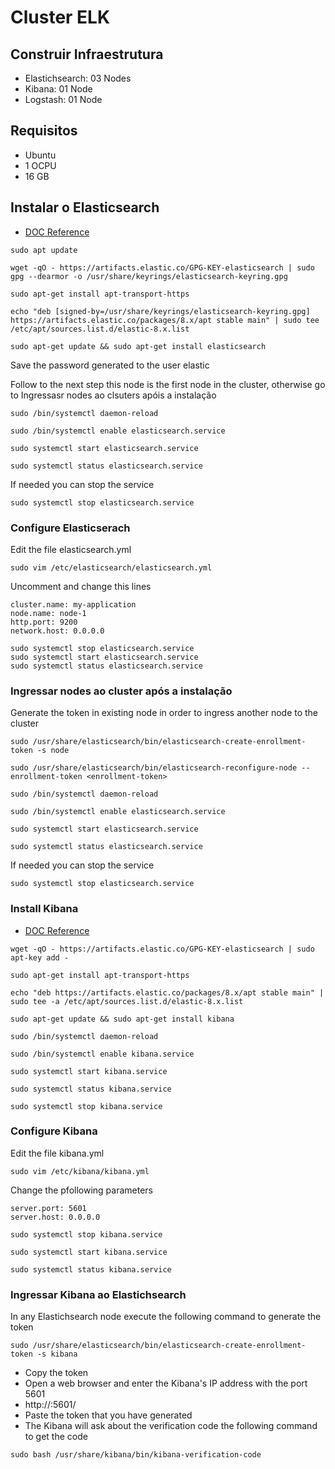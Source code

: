 # Cluster ELK

## Construir Infraestrutura
- Elastichsearch: 03 Nodes
- Kibana: 01 Node
- Logstash: 01 Node

## Requisitos
- Ubuntu
- 1 OCPU
- 16 GB

## Instalar o Elasticsearch
- [DOC Reference](https://www.elastic.co/guide/en/elasticsearch/reference/current/deb.html)

```
sudo apt update
```
```
wget -qO - https://artifacts.elastic.co/GPG-KEY-elasticsearch | sudo gpg --dearmor -o /usr/share/keyrings/elasticsearch-keyring.gpg
```
```
sudo apt-get install apt-transport-https
```
```
echo "deb [signed-by=/usr/share/keyrings/elasticsearch-keyring.gpg] https://artifacts.elastic.co/packages/8.x/apt stable main" | sudo tee /etc/apt/sources.list.d/elastic-8.x.list
```
```
sudo apt-get update && sudo apt-get install elasticsearch
```
Save the password generated to the user elastic

Follow to the next step this node is the first node in the cluster, otherwise go to Ingressasr nodes ao clsuters apóis a instalação
```
sudo /bin/systemctl daemon-reload
```
```
sudo /bin/systemctl enable elasticsearch.service
```
```
sudo systemctl start elasticsearch.service
```
```
sudo systemctl status elasticsearch.service
```
If needed you can stop the service
```
sudo systemctl stop elasticsearch.service
```

### Configure Elasticserach

Edit the file elasticsearch.yml
```
sudo vim /etc/elasticsearch/elasticsearch.yml
```
Uncomment and change this lines
```
cluster.name: my-application
node.name: node-1
http.port: 9200
network.host: 0.0.0.0
```
```
sudo systemctl stop elasticsearch.service
sudo systemctl start elasticsearch.service
sudo systemctl status elasticsearch.service
```

### Ingressar nodes ao cluster após a instalação

Generate the token in existing node in order to ingress another node to the cluster
```
sudo /usr/share/elasticsearch/bin/elasticsearch-create-enrollment-token -s node
```
```
sudo /usr/share/elasticsearch/bin/elasticsearch-reconfigure-node --enrollment-token <enrollment-token>
```
```
sudo /bin/systemctl daemon-reload
```
```
sudo /bin/systemctl enable elasticsearch.service
```
```
sudo systemctl start elasticsearch.service
```
```
sudo systemctl status elasticsearch.service
```
If needed you can stop the service
```
sudo systemctl stop elasticsearch.service
```

### Install Kibana
- [DOC Reference](https://www.elastic.co/guide/en/kibana/current/deb.html)

```
wget -qO - https://artifacts.elastic.co/GPG-KEY-elasticsearch | sudo apt-key add -
```
```
sudo apt-get install apt-transport-https
```
```
echo "deb https://artifacts.elastic.co/packages/8.x/apt stable main" | sudo tee -a /etc/apt/sources.list.d/elastic-8.x.list
```
```
sudo apt-get update && sudo apt-get install kibana
```
```
sudo /bin/systemctl daemon-reload
```
```
sudo /bin/systemctl enable kibana.service
```
```
sudo systemctl start kibana.service
```
```
sudo systemctl status kibana.service
```
```
sudo systemctl stop kibana.service
```

### Configure Kibana

Edit the file kibana.yml
```
sudo vim /etc/kibana/kibana.yml
```
Change the pfollowing parameters
```
server.port: 5601
server.host: 0.0.0.0
```
```
sudo systemctl stop kibana.service
```
```
sudo systemctl start kibana.service
```
```
sudo systemctl status kibana.service
```

### Ingressar Kibana ao Elastichsearch
In any Elastichsearch node execute the following command to generate the token
```
sudo /usr/share/elasticsearch/bin/elasticsearch-create-enrollment-token -s kibana
```
- Copy the token
- Open a web browser and enter the Kibana's IP address with the port 5601
- http://<IP-ADDRESS>:5601/
- Paste the token that you have generated
- The Kibana will ask about the verification code the following command to get the code
```
sudo bash /usr/share/kibana/bin/kibana-verification-code
```


